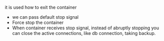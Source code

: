 it is used how to exit the container

* we can pass default stop signal
* Force stop the container
* When container receives stop signal, instead of abruptly stopping you can close the active connections, like db connection, taking backup.
